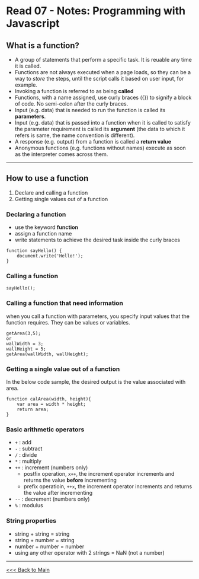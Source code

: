 # Read 07 - Notes: Programming with Javascript

## What is a function?
- A group of statements that perform a specific task. It is reuable any time it is called.
- Functions are not always executed when a page loads, so they can be a way to *store* the steps, until the script calls it based on user input, for example.
- Invoking a function is referred to as being **called**
- Functions, with a name assigned, use curly braces ({}) to signify a block of code. No semi-colon after the curly braces.
- Input (e.g. data) that is needed to run the function is called its **parameters**.
- Input (e.g. data) that is passed into a function when it is called to satisfy the parameter requirement is called its **argument** (the data to which it refers is same, the name convention is different).
- A response (e.g. output) from a function is called a **return value**
- Anonymous functions (e.g. functions without names) execute as soon as the interpreter comes across them.

***

## How to use a function
1. Declare and calling a function
2. Getting single values out of a function

### Declaring a function
- use the keyword **function** 
- assign a function name
- write statements to achieve the desired task inside the curly braces
```
function sayHello() {
    document.write('Hello!');
}
```
### Calling a function
```
sayHello();
```
### Calling a function that need information
when you call a function with parameters, you specify input values that the function requires. They can be values or variables.
```
getArea(3,5);
or
wallWidth = 3;
wallHeight = 5;
getArea(wallWidth, wallHeight);
```
### Getting a single value out of a function
In the below code sample, the desired output is the value associated with area.
```
function calArea(width, height){
    var area = width * height;
    return area;
}
```
### Basic arithmetic operators

- `+` : add
- `-` : subtract
- `/` : divide
- `*` : multiply
- `++` : increment (numbers only)
    - postfix operation, `x++`, the increment operator increments and returns the value **before** incrementing
    - prefix operatioin, `++x`, the increment operator increments and returns the value after incrementing
- `--` : decrement (numbers only)
- `%` : modulus

### String properties
- string + string = string
- string + number = string
- number + number = number
- using any other operator with 2 strings = NaN (not a number)


***
[<<< Back to Main](sangmlee76.github.io/reading-notes/)

